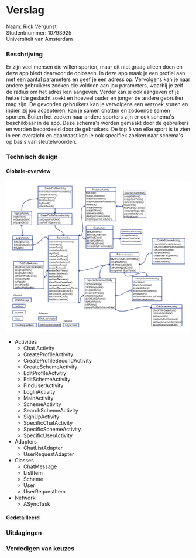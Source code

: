 # Verslag

Naam: Rick Vergunst  
Studentnummer: 10793925  
Universiteit van Amsterdam

### Beschrijving

Er zijn veel mensen die willen sporten, maar dit niet graag alleen doen en deze app biedt daarvoor de oplossen. In deze app
maak je een profiel aan met een aantal parameters en geef je een adress op. Vervolgens kan je naar andere gebruikers zoeken
die voldoen aan jou parameters, waarbij je zelf de radius om het adres kan aangeven. Verder kan je ook aangeven of je hetzelfde 
geslacht zoekt en hoeveel ouder en jonger de andere gebruiker mag zijn. De gevonden gebruikers kan je vervolgens een verzoek sturen
en indien zij jou accepteren, kan je samen chatten en zodoende samen sporten. Buiten het zoeken naar andere sporters zijn er ook 
schema's beschikbaar in de app. Deze schema's worden gemaakt door de gebruikers en worden beoordeeld door de gebruikers. De top 5
van elke sport is te zien in een overzicht en daarnaast kan je ook specifiek zoeken naar schema's op basis van sleutelwoorden.

### Technisch design

#### Globale-overview

![Diagram](https://github.com/Lumpsum/Programmeerproject/blob/master/doc/VerslagDiagram.png)



- Activities
  - Chat Activity
  - CreateProfileActivity
  - CreateProfileSecondActivity
  - CreateSchemeActivity
  - EditProfileActvitiy
  - EditSchemeActivity
  - FindUserActivity
  - LogInActivity
  - MainActivity
  - SchemeActivity
  - SearchSchemeActivity
  - SignUpActivity
  - SpecificChatActivity
  - SpecificSchemeActivity
  - SpecificUserActivity
- Adapters
  - ChatListAdapter
  - UserRequestAdapter
- Classes
  - ChatMessage
  - ListItem
  - Scheme
  - User
  - UserRequestItem
- Network
  - ASyncTask

#### Gedetailleerd



### Uitdagingen



### Verdedigen van keuzes


